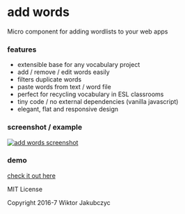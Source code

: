 # add words
Micro component for adding wordlists to your web apps

### features
- extensible base for any vocabulary project
- add / remove / edit words easily
- filters duplicate words
- paste words from text / word file 
- perfect for recycling vocabulary in ESL classrooms
- tiny code / no external dependencies (vanilla javascript)
- elegant, flat and responsive design

### screenshot / example
[![add words screenshot](http://monolithpl.github.io/add.words/add-words.png)](http://monolithpl.github.io/add.words)

### demo
[check it out here](http://monolithpl.github.io/add.words)

MIT License

Copyright 2016-7 Wiktor Jakubczyc
